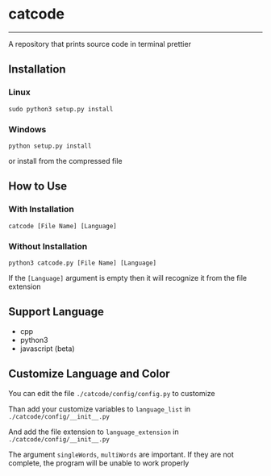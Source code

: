 # catcode
---
A repository that prints source code in terminal prettier

## Installation
### Linux
```
sudo python3 setup.py install
```

### Windows
```
python setup.py install
```


or install from the compressed file

## How to Use
### With Installation
```
catcode [File Name] [Language]
```

### Without Installation
```
python3 catcode.py [File Name] [Language]
```

If the `[Language]` argument is empty then it will recognize it from the file extension

## Support Language
- cpp
- python3
- javascript (beta)

## Customize Language and Color
You can edit the file `./catcode/config/config.py` to customize

Than add your customize variables to `language_list` in `./catcode/config/__init__.py`

And add the file extension to `language_extension` in `./catcode/config/__init__.py`

The argument `singleWords`, `multiWords` are important. If they are not complete, the program will be unable to work properly
